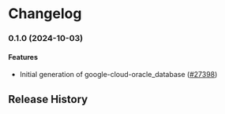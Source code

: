 # Changelog

### 0.1.0 (2024-10-03)

#### Features

* Initial generation of google-cloud-oracle_database ([#27398](https://github.com/googleapis/google-cloud-ruby/issues/27398)) 

## Release History
